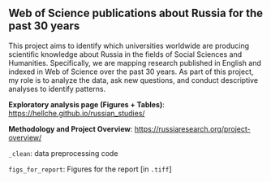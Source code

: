 ## **Web of Science publications about Russia for the past 30 years**

This project aims to identify which universities worldwide are producing scientific knowledge about Russia in the fields of Social Sciences and Humanities. Specifically, we are mapping research published in English and indexed in Web of Science over the past 30 years. As part of this project, my role is to analyze the data, ask new questions, and conduct descriptive analyses to identify patterns.

**Exploratory analysis page (Figures + Tables)**: https://hellche.github.io/russian_studies/

**Methodology and Project Overview**: https://russiaresearch.org/project-overview/

`_clean`: data preprocessing code

`figs_for_report`: Figures for the report \[in `.tiff`\]
